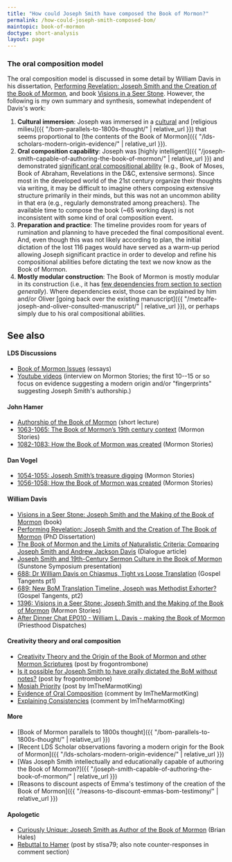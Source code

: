 ```yaml
---
title: "How could Joseph Smith have composed the Book of Mormon?"
permalink: /how-could-joseph-smith-composed-bom/
maintopic: book-of-mormon
doctype: short-analysis
layout: page
---
```


### The oral composition model

The oral composition model is discussed in some detail by William Davis in his dissertation, [Performing Revelation: Joseph Smith and the Creation of the Book of Mormon](https://escholarship.org/uc/item/86h814zv), and book [Visions in a Seer Stone](https://uncpress.org/book/9781469655666/visions-in-a-seer-stone/).  However, the following is my own summary and synthesis, somewhat independent of Davis's work:

1. **Cultural immersion**: Joseph was immersed in a [cultural](https://www.mormonstories.org/podcast/book-of-mormon-cultural-context-john-hamer/) and [religious milieu]({{ "/bom-parallels-to-1800s-thought/" | relative_url }}) that seems proportional to [the contents of the Book of Mormon]({{ "/lds-scholars-modern-origin-evidence/" | relative_url }}).  
1. **Oral composition capability**: Joseph was [highly intelligent]({{ "/joseph-smith-capable-of-authoring-the-book-of-mormon/" | relative_url }}) and demonstrated [significant oral compositional ability](https://escholarship.org/uc/item/86h814zv) (e.g., Book of Moses, Book of Abraham, Revelations in the D&C, extensive sermons).  Since most in the developed world of the 21st century organize their thoughts via writing, it may be difficult to imagine others composing extensive structure primarily in their minds, but this was not an uncommon ability in that era (e.g., regularly demonstrated among preachers).  The available time to compose the book (~65 working days) is not inconsistent with some kind of oral composition event.
1. **Preparation and practice**: The timeline provides room for years of rumination and planning to have preceded the final compositional event.  And, even though this was not likely according to plan, the initial dictation of the lost 116 pages would have served as a warm-up period allowing Joseph significant practice in order to develop and refine his compositional abilities before dictating the text we now know as the Book of Mormon.
1. **Mostly modular construction**: The Book of Mormon is mostly modular in its construction (i.e., it has [few dependencies from section to section](https://www.reddit.com/r/mormon/comments/bebfqs/the_book_of_mormon_is_far_more_impressive_than/el4u158/) *generally*).  Where dependencies exist, those can be explained by him and/or Oliver [going back over the existing manuscript]({{ "/metcalfe-joseph-and-oliver-consulted-manuscript/" | relative_url }}), or perhaps simply due to his oral compositional abilities.

## See also

#### LDS Discussions

* [Book of Mormon Issues](https://www.ldsdiscussions.com/bom-issues) (essays)
* [Youtube videos](https://www.youtube.com/playlist?list=PLxq5opj6GqOB7J1n6pMmdUSezxcLfsced) (interview on Mormon Stories; the first 10--15 or so focus on evidence suggesting a modern origin and/or "fingerprints" suggesting Joseph Smith's authorship.)

#### John Hamer

* [Authorship of the Book of Mormon](https://www.youtube.com/watch?v=4kAWmbbKCfU) (short lecture)
* [1063-1065: The Book of Mormon’s 19th century context](https://www.mormonstories.org/podcast/book-of-mormon-cultural-context-john-hamer/) (Mormon Stories)
* [1082-1083: How the Book of Mormon was created](https://www.mormonstories.org/podcast/john-hamer-book-of-mormon-creation/) (Mormon Stories)

#### Dan Vogel

* [1054-1055: Joseph Smith’s treasure digging](https://www.mormonstories.org/podcast/treasure-digging-dan-vogel/) (Mormon Stories)
* [1056-1058: How the Book of Mormon was created](https://www.mormonstories.org/podcast/book-of-mormon-dan-vogel/) (Mormon Stories)

#### William Davis

* [Visions in a Seer Stone: Joseph Smith and the Making of the Book of Mormon](https://uncpress.org/book/9781469655666/visions-in-a-seer-stone/) (book)
* [Performing Revelation: Joseph Smith and the Creation of The Book of Mormon](https://escholarship.org/uc/item/86h814zv) (PhD Dissertation)
* [The Book of Mormon and the Limits of Naturalistic Criteria: Comparing Joseph Smith and Andrew Jackson Davis](https://www.academia.edu/44478471/_Corrected_Text_The_Book_of_Mormon_and_the_Limits_of_Naturalistic_Criteria_Comparing_Joseph_Smith_and_Andrew_Jackson_Davis) (Dialogue article)
* [Joseph Smith and 19th-Century Sermon Culture in the Book of Mormon](https://www.youtube.com/watch?v=nTwWfGzjkg8) (Sunstone Symposium presentation)
* [688: Dr William Davis on Chiasmus, Tight vs Loose Translation](https://www.youtube.com/watch?v=Xb_-ejh48aw) (Gospel Tangents pt1)
* [689: New BoM Translation Timeline, Joseph was Methodist Exhorter?](https://www.youtube.com/watch?v=zuupXUtMq2M) (Gospel Tangents, pt2)
* [1396: Visions in a Seer Stone: Joseph Smith and the Making of the Book of Mormon](https://www.youtube.com/watch?v=XOBgZgbm584) (Mormon Stories)
* [After Dinner Chat EP010 - William L. Davis - making the Book of Mormon](https://www.youtube.com/watch?v=TRN3Ska_sak) (Priesthood Dispatches)

#### Creativity theory and oral composition

* [Creativity Theory and the Origin of the Book of Mormon and other Mormon Scriptures](https://www.reddit.com/r/mormon/comments/b0stiu/creativity_theory_and_the_origin_of_the_book_of/) (post by frogontrombone)
* [Is it possible for Joseph Smith to have orally dictated the BoM without notes?](https://www.reddit.com/r/mormon/comments/bng1ul/is_it_possible_for_joseph_smith_to_have_orally/) (post by frogontrombone)
* [Mosiah Priority](https://www.reddit.com/r/mormon/comments/bgjm60/mosiah_priority/) (post by ImTheMarmotKing)
* [Evidence of Oral Composition](https://www.reddit.com/r/mormon/comments/bebfqs/the_book_of_mormon_is_far_more_impressive_than/el4l5gu/) (comment by ImTheMarmotKing)
* [Explaining Consistencies](https://www.reddit.com/r/mormon/comments/bebfqs/the_book_of_mormon_is_far_more_impressive_than/el4u158/) (comment by ImTheMarmotKing)

#### More

* [Book of Mormon parallels to 1800s thought]({{ "/bom-parallels-to-1800s-thought/" | relative_url }})
* [Recent LDS Scholar observations favoring a modern origin for the Book of Mormon]({{ "/lds-scholars-modern-origin-evidence/" | relative_url }})
* [Was Joseph Smith intellectually and educationally capable of authoring the Book of Mormon?]({{ "/joseph-smith-capable-of-authoring-the-book-of-mormon/" | relative_url }})
* [Reasons to discount aspects of Emma's testimony of the creation of the Book of Mormon]({{ "/reasons-to-discount-emmas-bom-testimony/" | relative_url }})

#### Apologetic

* [Curiously Unique: Joseph Smith as Author of the Book of Mormon](https://journal.interpreterfoundation.org/curiously-unique-joseph-smith-as-author-of-the-book-of-mormon/) (Brian Hales)
* [Rebuttal to Hamer](https://www.reddit.com/r/mormon/comments/bm4v4p/an_open_response_to_john_hamers_claims_about_the/) (post by stisa79; also note counter-responses in comment section)
